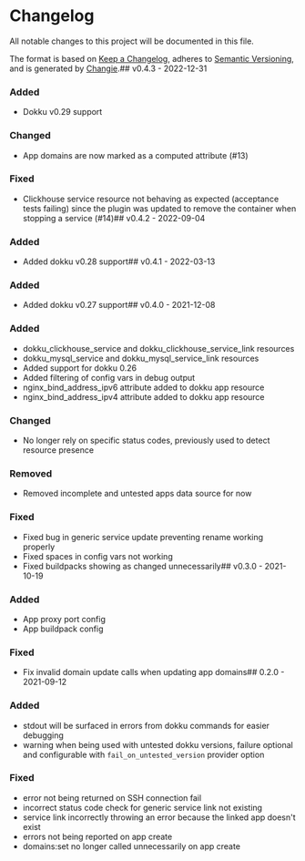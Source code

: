 # Changelog
All notable changes to this project will be documented in this file.

The format is based on [Keep a Changelog](https://keepachangelog.com/en/1.0.0/),
adheres to [Semantic Versioning](https://semver.org/spec/v2.0.0.html),
and is generated by [Changie](https://github.com/miniscruff/changie).## v0.4.3 - 2022-12-31
### Added
* Dokku v0.29 support
### Changed
* App domains are now marked as a computed attribute (#13)
### Fixed
* Clickhouse service resource not behaving as expected (acceptance tests failing) since the plugin was updated to remove the container when stopping a service (#14)## v0.4.2 - 2022-09-04
### Added
* Added dokku v0.28 support## v0.4.1 - 2022-03-13
### Added
* Added dokku v0.27 support## v0.4.0 - 2021-12-08
### Added
* dokku_clickhouse_service and dokku_clickhouse_service_link resources
* dokku_mysql_service and dokku_mysql_service_link resources
* Added support for dokku 0.26
* Added filtering of config vars in debug output
* nginx_bind_address_ipv6 attribute added to dokku app resource
* nginx_bind_address_ipv4 attribute added to dokku app resource
### Changed
* No longer rely on specific status codes, previously used to detect resource presence
### Removed
* Removed incomplete and untested apps data source for now
### Fixed
* Fixed bug in generic service update preventing rename working properly
* Fixed spaces in config vars not working
* Fixed buildpacks showing as changed unnecessarily## v0.3.0 - 2021-10-19
### Added
* App proxy port config
* App buildpack config
### Fixed
* Fix invalid domain update calls when updating app domains## 0.2.0 - 2021-09-12
### Added
* stdout will be surfaced in errors from dokku commands for easier debugging
* warning when being used with untested dokku versions, failure optional and configurable with `fail_on_untested_version` provider option
### Fixed
* error not being returned on SSH connection fail
* incorrect status code check for generic service link not existing
* service link incorrectly throwing an error because the linked app doesn't exist
* errors not being reported on app create
* domains:set no longer called unnecessarily on app create